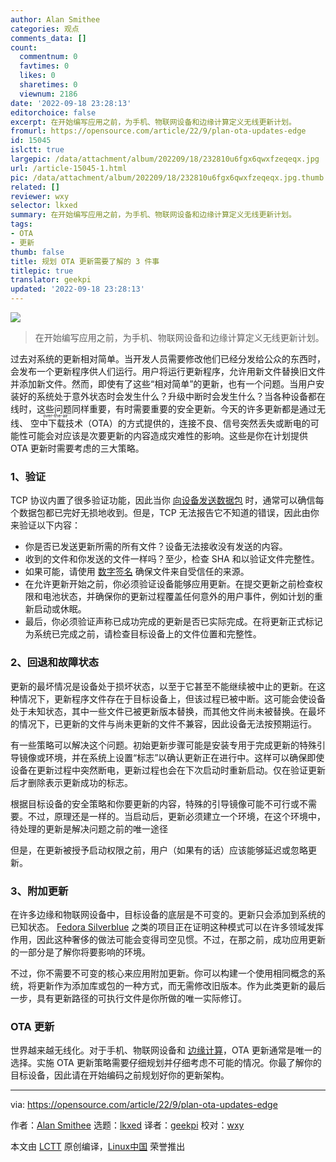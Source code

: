 ```yaml
---
author: Alan Smithee
categories: 观点
comments_data: []
count:
  commentnum: 0
  favtimes: 0
  likes: 0
  sharetimes: 0
  viewnum: 2186
date: '2022-09-18 23:28:13'
editorchoice: false
excerpt: 在开始编写应用之前，为手机、物联网设备和边缘计算定义无线更新计划。
fromurl: https://opensource.com/article/22/9/plan-ota-updates-edge
id: 15045
islctt: true
largepic: /data/attachment/album/202209/18/232810u6fgx6qwxfzeqeqx.jpg
url: /article-15045-1.html
pic: /data/attachment/album/202209/18/232810u6fgx6qwxfzeqeqx.jpg.thumb.jpg
related: []
reviewer: wxy
selector: lkxed
summary: 在开始编写应用之前，为手机、物联网设备和边缘计算定义无线更新计划。
tags:
- OTA
- 更新
thumb: false
title: 规划 OTA 更新需要了解的 3 件事
titlepic: true
translator: geekpi
updated: '2022-09-18 23:28:13'
---
```


![](/data/attachment/album/202209/18/232810u6fgx6qwxfzeqeqx.jpg)



> 
> 在开始编写应用之前，为手机、物联网设备和边缘计算定义无线更新计划。
> 
> 
> 


过去对系统的更新相对简单。当开发人员需要修改他们已经分发给公众的东西时，会发布一个更新程序供人们运行。用户将运行更新程序，允许用新文件替换旧文件并添加新文件。然而，即使有了这些“相对简单”的更新，也有一个问题。当用户安装好的系统处于意外状态时会发生什么？升级中断时会发生什么？当各种设备都在线时，这些问题同样重要，有时需要重要的安全更新。今天的许多更新都是通过无线、<ruby> 空中下载技术 <rt>  over-the-air </rt></ruby>（OTA）的方式提供的，连接不良、信号突然丢失或断电的可能性可能会对应该是次要更新的内容造成灾难性的影响。这些是你在计划提供 OTA 更新时需要考虑的三大策略。


### 1、验证


TCP 协议内置了很多验证功能，因此当你 [向设备发送数据包](https://www.redhat.com/sysadmin/beginners-guide-network-troubleshooting-linux) 时，通常可以确信每个数据包都已完好无损地收到。但是，TCP 无法报告它不知道的错误，因此由你来验证以下内容：


* 你是否已发送更新所需的所有文件？设备无法接收没有发送的内容。
* 收到的文件和你发送的文件一样吗？至少，检查 SHA 和以验证文件完整性。
* 如果可能，请使用 [数字签名](https://www.redhat.com/sysadmin/digital-signatures-gnupg) 确保文件来自受信任的来源。
* 在允许更新开始之前，你必须验证设备能够应用更新。在提交更新之前检查权限和电池状态，并确保你的更新过程覆盖任何意外的用户事件，例如计划的重新启动或休眠。
* 最后，你必须验证声称已成功完成的更新是否已实际完成。在将更新正式标记为系统已完成之前，请检查目标设备上的文件位置和完整性。


### 2、回退和故障状态


更新的最坏情况是设备处于损坏状态，以至于它甚至不能继续被中止的更新。在这种情况下，更新程序文件存在于目标设备上，但该过程已被中断。这可能会使设备处于未知状态，其中一些文件已被更新版本替换，而其他文件尚未被替换。在最坏的情况下，已更新的文件与尚未更新的文件不兼容，因此设备无法按预期运行。


有一些策略可以解决这个问题。初始更新步骤可能是安装专用于完成更新的特殊引导镜像或环境，并在系统上设置“标志”以确认更新正在进行中。这样可以确保即使设备在更新过程中突然断电，更新过程也会在下次启动时重新启动。仅在验证更新后才删除表示更新成功的标志。


根据目标设备的安全策略和你要更新的内容，特殊的引导镜像可能不可行或不需要。不过，原理还是一样的。当启动后，更新必须建立一个环境，在这个环境中，待处理的更新是解决问题之前的唯一途径


但是，在更新被授予启动权限之前，用户（如果有的话）应该能够延迟或忽略更新。


### 3、附加更新


在许多边缘和物联网设备中，目标设备的底层是不可变的。更新只会添加到系统的已知状态。 [Fedora Silverblue](https://silverblue.fedoraproject.org) 之类的项目正在证明这种模式可以在许多领域发挥作用，因此这种奢侈的做法可能会变得司空见惯。不过，在那之前，成功应用更新的一部分是了解你将要影响的环境。


不过，你不需要不可变的核心来应用附加更新。你可以构建一个使用相同概念的系统，将更新作为添加库或包的一种方式，而无需修改旧版本。作为此类更新的最后一步，具有更新路径的可执行文件是你所做的唯一实际修订。


### OTA 更新


世界越来越无线化。对于手机、物联网设备和 [边缘计算](https://www.redhat.com/en/topics/edge-computing/what-is-edge-computing?intcmp=7013a000002qLH8AAM)，OTA 更新通常是唯一的选择。实施 OTA 更新策略需要仔细规划并仔细考虑不可能的情况。你最了解你的目标设备，因此请在开始编码之前规划好你的更新架构。




---


via: <https://opensource.com/article/22/9/plan-ota-updates-edge>


作者：[Alan Smithee](https://opensource.com/users/alansmithee) 选题：[lkxed](https://github.com/lkxed) 译者：[geekpi](https://github.com/geekpi) 校对：[wxy](https://github.com/wxy)


本文由 [LCTT](https://github.com/LCTT/TranslateProject) 原创编译，[Linux中国](https://linux.cn/) 荣誉推出